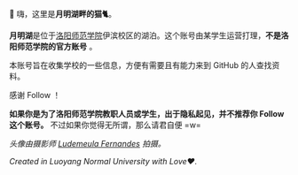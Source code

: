 👋 嗨，这里是**月明湖畔的猫🐈**。

**月明湖**是位于[洛阳师范学院](http://www.lynu.edu.cn/)伊滨校区的湖泊。这个账号由某学生运营打理，**不是洛阳师范学院的官方账号** 。

本账号旨在收集学校的一些信息，方便有需要且有能力来到 GitHub 的人查找资料。

感谢 Follow ！

**如果你是为了洛阳师范学院教职人员或学生，出于隐私起见，并不推荐你 Follow 这个账号。** 不过如果你觉得无所谓，那么请君自便 =w=

*头像由摄影师 [Ludemeula Fernandes](https://unsplash.com/photos/9UUoGaaHtNE) 拍摄。*

*Created in Luoyang Normal University with Love♥.*
